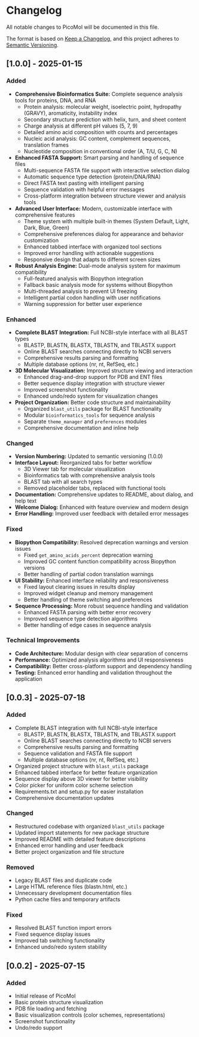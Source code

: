# Changelog

All notable changes to PicoMol will be documented in this file.

The format is based on [Keep a Changelog](https://keepachangelog.com/en/1.0.0/),
and this project adheres to [Semantic Versioning](https://semver.org/spec/v2.0.0.html).

## [1.0.0] - 2025-01-15
### Added
- **Comprehensive Bioinformatics Suite:** Complete sequence analysis tools for proteins, DNA, and RNA
  - Protein analysis: molecular weight, isoelectric point, hydropathy (GRAVY), aromaticity, instability index
  - Secondary structure prediction with helix, turn, and sheet content
  - Charge analysis at different pH values (5, 7, 9)
  - Detailed amino acid composition with counts and percentages
  - Nucleic acid analysis: GC content, complement sequences, translation frames
  - Nucleotide composition in conventional order (A, T/U, G, C, N)
- **Enhanced FASTA Support:** Smart parsing and handling of sequence files
  - Multi-sequence FASTA file support with interactive selection dialog
  - Automatic sequence type detection (protein/DNA/RNA)
  - Direct FASTA text pasting with intelligent parsing
  - Sequence validation with helpful error messages
  - Cross-platform integration between structure viewer and analysis tools
- **Advanced User Interface:** Modern, customizable interface with comprehensive features
  - Theme system with multiple built-in themes (System Default, Light, Dark, Blue, Green)
  - Comprehensive preferences dialog for appearance and behavior customization
  - Enhanced tabbed interface with organized tool sections
  - Improved error handling with actionable suggestions
  - Responsive design that adapts to different screen sizes
- **Robust Analysis Engine:** Dual-mode analysis system for maximum compatibility
  - Full-featured analysis with Biopython integration
  - Fallback basic analysis mode for systems without Biopython
  - Multi-threaded analysis to prevent UI freezing
  - Intelligent partial codon handling with user notifications
  - Warning suppression for better user experience

### Enhanced
- **Complete BLAST Integration:** Full NCBI-style interface with all BLAST types
  - BLASTP, BLASTN, BLASTX, TBLASTN, and TBLASTX support
  - Online BLAST searches connecting directly to NCBI servers
  - Comprehensive results parsing and formatting
  - Multiple database options (nr, nt, RefSeq, etc.)
- **3D Molecular Visualization:** Improved structure viewing and interaction
  - Enhanced drag-and-drop support for PDB and ENT files
  - Better sequence display integration with structure viewer
  - Improved screenshot functionality
  - Enhanced undo/redo system for visualization changes
- **Project Organization:** Better code structure and maintainability
  - Organized `blast_utils` package for BLAST functionality
  - Modular `bioinformatics_tools` for sequence analysis
  - Separate `theme_manager` and `preferences` modules
  - Comprehensive documentation and inline help

### Changed
- **Version Numbering:** Updated to semantic versioning (1.0.0)
- **Interface Layout:** Reorganized tabs for better workflow
  - 3D Viewer tab for molecular visualization
  - Bioinformatics tab with comprehensive analysis tools
  - BLAST tab with all search types
  - Removed placeholder tabs, replaced with functional tools
- **Documentation:** Comprehensive updates to README, about dialog, and help text
- **Welcome Dialog:** Enhanced with feature overview and modern design
- **Error Handling:** Improved user feedback with detailed error messages

### Fixed
- **Biopython Compatibility:** Resolved deprecation warnings and version issues
  - Fixed `get_amino_acids_percent` deprecation warning
  - Improved GC content function compatibility across Biopython versions
  - Better handling of partial codon translation warnings
- **UI Stability:** Enhanced interface reliability and responsiveness
  - Fixed layout clearing issues in results display
  - Improved widget cleanup and memory management
  - Better handling of theme switching and preferences
- **Sequence Processing:** More robust sequence handling and validation
  - Enhanced FASTA parsing with better error recovery
  - Improved sequence type detection algorithms
  - Better handling of edge cases in sequence analysis

### Technical Improvements
- **Code Architecture:** Modular design with clear separation of concerns
- **Performance:** Optimized analysis algorithms and UI responsiveness
- **Compatibility:** Better cross-platform support and dependency handling
- **Testing:** Enhanced error handling and validation throughout the application

## [0.0.3] - 2025-07-18
### Added
- Complete BLAST integration with full NCBI-style interface
  - BLASTP, BLASTN, BLASTX, TBLASTN, and TBLASTX support
  - Online BLAST searches connecting directly to NCBI servers
  - Comprehensive results parsing and formatting
  - Sequence validation and FASTA file support
  - Multiple database options (nr, nt, RefSeq, etc.)
- Organized project structure with `blast_utils` package
- Enhanced tabbed interface for better feature organization
- Sequence display above 3D viewer for better visibility
- Color picker for uniform color scheme selection
- Requirements.txt and setup.py for easier installation
- Comprehensive documentation updates

### Changed
- Restructured codebase with organized `blast_utils` package
- Updated import statements for new package structure
- Improved README with detailed feature descriptions
- Enhanced error handling and user feedback
- Better project organization and file structure

### Removed
- Legacy BLAST files and duplicate code
- Large HTML reference files (blastn.html, etc.)
- Unnecessary development documentation files
- Python cache files and temporary artifacts

### Fixed
- Resolved BLAST function import errors
- Fixed sequence display issues
- Improved tab switching functionality
- Enhanced undo/redo system stability

## [0.0.2] - 2025-07-15
### Added
- Initial release of PicoMol
- Basic protein structure visualization
- PDB file loading and fetching
- Basic visualization controls (color schemes, representations)
- Screenshot functionality
- Undo/redo support
